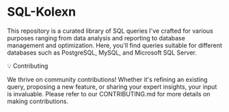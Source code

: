 # SQL-Kolexn
This repository is a curated library of SQL queries I've crafted for various purposes ranging from data analysis and reporting to database management and optimization. Here, you'll find queries suitable for different databases such as PostgreSQL, MySQL, and Microsoft SQL Server.


💡 Contributing

We thrive on community contributions! Whether it's refining an existing query, proposing a new feature, or sharing your expert insights, your input is invaluable. Please refer to our CONTRIBUTING.md for more details on making contributions.
